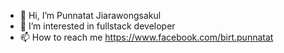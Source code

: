 - 👋 Hi, I’m Punnatat Jiarawongsakul
- 👀 I’m interested in fullstack developer
- 📫 How to reach me https://www.facebook.com/birt.punnatat

<!---
stepbirt/stepbirt is a ✨ special ✨ repository because its `README.md` (this file) appears on your GitHub profile.
You can click the Preview link to take a look at your changes.
--->

